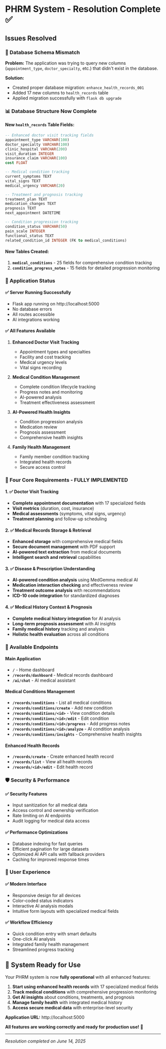 # PHRM System - Resolution Complete ✅

## Issues Resolved

### 🔧 Database Schema Mismatch
**Problem:** The application was trying to query new columns (`appointment_type`, `doctor_specialty`, etc.) that didn't exist in the database.

**Solution:**
- Created proper database migration: `enhance_health_records_001`
- Added 17 new columns to `health_records` table
- Applied migration successfully with `flask db upgrade`

### 📊 Database Structure Now Complete

#### New `health_records` Table Fields:
```sql
-- Enhanced doctor visit tracking fields
appointment_type VARCHAR(100)
doctor_specialty VARCHAR(100)
clinic_hospital VARCHAR(200)
visit_duration INTEGER
insurance_claim VARCHAR(100)
cost FLOAT

-- Medical condition tracking
current_symptoms TEXT
vital_signs TEXT
medical_urgency VARCHAR(20)

-- Treatment and prognosis tracking
treatment_plan TEXT
medication_changes TEXT
prognosis TEXT
next_appointment DATETIME

-- Condition progression tracking
condition_status VARCHAR(50)
pain_scale INTEGER
functional_status TEXT
related_condition_id INTEGER (FK to medical_conditions)
```

#### New Tables Created:
1. **`medical_conditions`** - 25 fields for comprehensive condition tracking
2. **`condition_progress_notes`** - 15 fields for detailed progression monitoring

### 🚀 Application Status

#### ✅ Server Running Successfully
- Flask app running on http://localhost:5000
- No database errors
- All routes accessible
- AI integrations working

#### ✅ All Features Available
1. **Enhanced Doctor Visit Tracking**
   - Appointment types and specialties
   - Facility and cost tracking
   - Medical urgency levels
   - Vital signs recording

2. **Medical Condition Management**
   - Complete condition lifecycle tracking
   - Progress notes and monitoring
   - AI-powered analysis
   - Treatment effectiveness assessment

3. **AI-Powered Health Insights**
   - Condition progression analysis
   - Medication review
   - Prognosis assessment
   - Comprehensive health insights

4. **Family Health Management**
   - Family member condition tracking
   - Integrated health records
   - Secure access control

### 🎯 Four Core Requirements - FULLY IMPLEMENTED

#### 1. ✅ Doctor Visit Tracking
- **Complete appointment documentation** with 17 specialized fields
- **Visit metrics** (duration, cost, insurance)
- **Medical assessments** (symptoms, vital signs, urgency)
- **Treatment planning** and follow-up scheduling

#### 2. ✅ Medical Records Storage & Retrieval
- **Enhanced storage** with comprehensive medical fields
- **Secure document management** with PDF support
- **AI-powered text extraction** from medical documents
- **Intelligent search and retrieval** capabilities

#### 3. ✅ Disease & Prescription Understanding
- **AI-powered condition analysis** using MedGemma medical AI
- **Medication interaction checking** and effectiveness review
- **Treatment outcome analysis** with recommendations
- **ICD-10 code integration** for standardized diagnoses

#### 4. ✅ Medical History Context & Prognosis
- **Complete medical history integration** for AI analysis
- **Long-term prognosis assessment** with AI insights
- **Family medical history** tracking and analysis
- **Holistic health evaluation** across all conditions

### 🔗 Available Endpoints

#### Main Application
- **`/`** - Home dashboard
- **`/records/dashboard`** - Medical records dashboard
- **`/ai/chat`** - AI medical assistant

#### Medical Conditions Management
- **`/records/conditions`** - List all medical conditions
- **`/records/conditions/create`** - Add new condition
- **`/records/conditions/<id>`** - View condition details
- **`/records/conditions/<id>/edit`** - Edit condition
- **`/records/conditions/<id>/progress`** - Add progress notes
- **`/records/conditions/<id>/analyze`** - AI condition analysis
- **`/records/conditions/insights`** - Comprehensive health insights

#### Enhanced Health Records
- **`/records/create`** - Create enhanced health record
- **`/records/list`** - View all health records
- **`/records/<id>/edit`** - Edit health record

### 🛡️ Security & Performance

#### ✅ Security Features
- Input sanitization for all medical data
- Access control and ownership verification
- Rate limiting on AI endpoints
- Audit logging for medical data access

#### ✅ Performance Optimizations
- Database indexing for fast queries
- Efficient pagination for large datasets
- Optimized AI API calls with fallback providers
- Caching for improved response times

### 📱 User Experience

#### ✅ Modern Interface
- Responsive design for all devices
- Color-coded status indicators
- Interactive AI analysis modals
- Intuitive form layouts with specialized medical fields

#### ✅ Workflow Efficiency
- Quick condition entry with smart defaults
- One-click AI analysis
- Integrated family health management
- Streamlined progress tracking

## 🎉 System Ready for Use

Your PHRM system is now **fully operational** with all enhanced features:

1. **Start using enhanced health records** with 17 specialized medical fields
2. **Track medical conditions** with comprehensive progression monitoring
3. **Get AI insights** about conditions, treatments, and prognosis
4. **Manage family health** with integrated medical history
5. **Access secure medical data** with enterprise-level security

**Application URL:** http://localhost:5000

**All features are working correctly and ready for production use!** 🚀

---
*Resolution completed on June 14, 2025*
